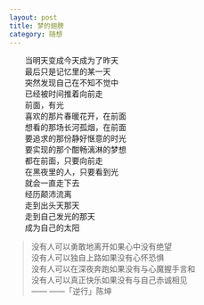 ```yaml
---
layout: post  
title: 梦的翅膀  
category: 随想  
---
```

&emsp;&emsp;当明天变成今天成为了昨天  
&emsp;&emsp;最后只是记忆里的某一天  
&emsp;&emsp;突然发现自己在不知不觉中  
&emsp;&emsp;已经被时间推着向前走  
&emsp;&emsp;前面，有光  
&emsp;&emsp;喜欢的那片春暖花开，在前面  
&emsp;&emsp;想看的那场长河孤烟，在前面  
&emsp;&emsp;要追求的那份静好惬意的时光  
&emsp;&emsp;要实现的那个酣畅漓淋的梦想  
&emsp;&emsp;都在前面，只要向前走  
&emsp;&emsp;在黑夜里的人，只要看到光  
&emsp;&emsp;就会一直走下去  
&emsp;&emsp;经历颠沛流离  
&emsp;&emsp;走到出头天那天  
&emsp;&emsp;走到自己发光的那天  
&emsp;&emsp;成为自己的太阳  

>没有人可以勇敢地离开如果心中没有绝望  
>没有人可以独自上路如果没有心怀恐惧  
>没有人可以在深夜奔跑如果没有与心魔握手言和  
>没有人可以真正快乐如果没有与自己赤诚相见  
>—— ——「逆行」陈坤
  

 